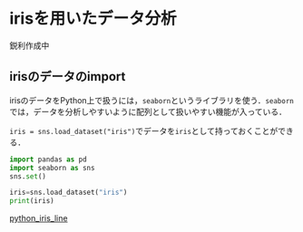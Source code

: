 # irisを用いたデータ分析

鋭利作成中

## irisのデータのimport

irisのデータをPython上で扱うには，`seaborn`というライブラリを使う．`seaborn`では，データを分析しやすいように配列として扱いやすい機能が入っている．

`iris = sns.load_dataset("iris")`でデータを`iris`として持っておくことができる．


```python
import pandas as pd
import seaborn as sns
sns.set()

iris=sns.load_dataset("iris")
print(iris)
```

[python_iris_line](https://keio-bioinformatics.github.io/jikken/docs/3-1-iris/)  
